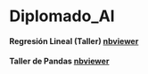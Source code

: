# Diplomado_AI
[nbviewer]:https://nbviewer.jupyter.org/github/daarias48/Diplomado_AI/blob/c67f6a1d49aecc4f1978418b9eaf379756021c14/Regresion_Lineal.ipynb
#### Regresión Lineal (Taller) [nbviewer]
[nbviewer]: https://nbviewer.jupyter.org/github/daarias48/Diplomado_AI/blob/927456c9bca791211b4e07cf1f6d3b7ad68831f3/Taller_Pandas.ipynb
#### Taller de Pandas [nbviewer]
